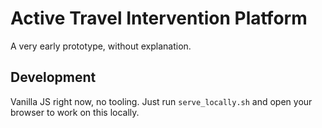 # Active Travel Intervention Platform

A very early prototype, without explanation.

## Development

Vanilla JS right now, no tooling. Just run `serve_locally.sh` and open your
browser to work on this locally.
